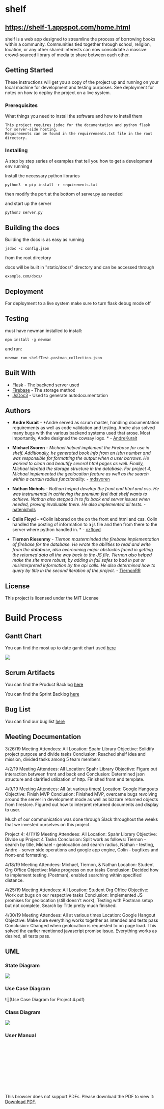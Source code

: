 # shelf

## https://shelf-1.appspot.com/home.html

shelf is a web app designed to streamline the process of borrowing books within a community. Communities tied together through school, religion, location, or any other shared interests can now consolidate a massive crowd-sourced library of media to share between each other.

## Getting Started

These instructions will get you a copy of the project up and running on your local machine for development and testing purposes. See deployment for notes on how to deploy the project on a live system.

### Prerequisites

What things you need to install the software and how to install
them

```
This project requires jsdoc for the documentation and python flask
for server-side hosting.
Requirements can be found in the requirrements.txt file in the root directory.
```

### Installing

A step by step series of examples that tell you how to get a development env running

Install the necessary python libraries

```
python3 -m pip install -r requirements.txt
```

then modify the port at the bottom of server.py as needed

and start up the server

```
python3 server.py
```

## Building the docs

Building the docs is as easy as running

```
jsdoc -c config.json
```

from the root directory

docs will be built in "static/docs/" directory and can be accessed through

```
example.com/docs/
```

## Deployment

For deployment to a live system make sure to turn flask debug mode off

## Testing

must have newman installed
to install:
```
npm install -g newman
```
and run:
```
newman run shelfTest.postman_collection.json
```

## Built With

* [Flask](http://flask.pocoo.org) - The backend server used
* [Firebase](https://firebase.google.com/docs/) - The storage method
* [JsDoc3](http://usejsdoc.org) - Used to generate autodocumentation

## Authors

* **Andre Kurait** - *Andre
served as scrum master, handling documentation requirements as well as code validation and testing. Andre also solved many bugs with the various backend systems used that arose. Most importantly, Andre designed the cowsay logo. * - [AndreKurait](https://github.com/AndreKurait)

* **Michael Svoren** - *Michael helped implement the Firebase for use in shelf. Additionally, he generated book info from an isbn number and was responsible for formatting the output when a user borrows. He worked to clean and beautify several html pages as well. Finally, Michael ideated the storage structure in the database. For project 4, Michael implemented the geolocation feature as well as the search within a certain radius functionality.* - [mdsvoren](https://github.com/mdsvoren)

* **Nathan Nichols** - *Nathan helped develop the front end html and css. He was instrumental in achieving the premium feel that shelf wants to achieve. Nathan also stepped in to fix back end server issues when needed, proving invaluable there. He also implemented all tests.* - [natenichols](https://github.com/natenichols)

* **Colin Floyd** - *Colin labored on the on the front end html and css. Colin handled the posting of information to a js file and then from there to the server where python handled in. * - [czfloyd](https://github.com/czfloyd)

* **Tiernon Riesenmy** - *Tiernon masterminded the firebase implementation of firebase for the database. He wrote the abilities to read and write from the database, also overcoming major obstacles faced in getting the returned data all the way back to the JS file. Tiernon also helped make the site more robust, by adding in fail safes to bad in put or misinterpreted information by the api calls.  He also determined how to query by title in the second iteration of the project.* - [TiernonRR](https://github.com/TiernonRR)

## License

This project is licensed under the MIT License

# Build Process


## Gantt Chart

You can find the most up to date gantt chart used [here](https://docs.google.com/spreadsheets/d/1LpeLnEP7ImVL90qSGQHIsktWfbXGHQE5Drwao6LR-2w/edit?usp=sharing)

![](gantt.png)

## Scrum Artifacts

You can find the Product Backlog [here](https://docs.google.com/spreadsheets/d/1T_-BsET3-Mhd6G8vbVHBQqs77u45WcXDNMd-9sdvAjQ/edit?usp=sharing)

You can find the Sprint Backlog [here](https://docs.google.com/spreadsheets/d/1ktC6fxbPKud45chsLSqZ9oB99sTQhaG9CjEtAdsIe-s/edit?usp=sharing)

## Bug List
You can find our bug list [here](https://github.com/KUVarsityHackers/shelf/blob/master/Bug%20List.txt)

## Meeting Documentation

3/26/19
Meeting Attendees: All
Location: Spahr Library
Objective: Solidify project purpose and divide tasks
Conclusion: Reached shelf idea and mission, divided tasks among 5 team members

4/2/19
Meeting Attendees: All
Location: Spahr Library
Objective: Figure out interaction between front and back end
Conclusion: Determined json structure and clarified utilization of http. Finished front end template.

4/9/19
Meeting Attendees: All (at various times)
Location: Google Hangouts
Objective: Finish MVP
Conclusion: Finished MVP, overcame bugs revolving around the server in development mode as well as bizzare returned objects from firestore. Figured out how to interpret returned documents and display to user.

Much of our communication was done through Slack throughout the weeks that we invested ourselves on this project.

Project 4:
4/11/19
Meeting Attendees: All
Location: Spahr Library
Objective: Divide up Project 4 Tasks
Conclusion: Split work as follows: Tiernon - search by title, Michael - geolocation and search radius, Nathan - testing, Andre - server side operations and google app engine, Colin - bugfixes and front-end formatting.

4/18/19
Meeting Attendees: Michael, Tiernon, & Nathan
Location: Student Org Office
Objective: Make progress on our tasks
Conclusion: Decided how to implement testing (Postman), enabled searching within specified distance.

4/25/19
Meeting Attendees: All
Location: Student Org Office
Objective: Work out bugs on our respective tasks
Conclusion: Implemented JS promises for geolocation (still doesn't work), Testing with Postman setup but not complete, Search by Title pretty much finished.

4/30/19
Meeting Attendees: All at various times
Location: Google Hangout
Objective: Make sure everything works together as intended and tests pass
Conclusion: Changed when geolocation is requested to on page load. This solved the earlier mentioned javascript promise issue. Everything works as desired, all tests pass.

## UML

### State Diagram

![](uml-State.png)

### Use Case Diagram

![](Use Case Diagram for Project 4.pdf)

### Class Diagram

![](uml-class.png)

### User Manual

<object data="https://github.com/KUVarsityHackers/shelf/blob/master/UserManual.pdf" type="application/pdf" width="700px" height="700px">
    <embed src="https://github.com/KUVarsityHackers/shelf/blob/master/UserManual.pdf">
        <p>This browser does not support PDFs. Please download the PDF to view it: <a href="https://github.com/KUVarsityHackers/shelf/blob/master/UserManual.pdf">Download PDF</a>.</p>
    </embed>
</object>
